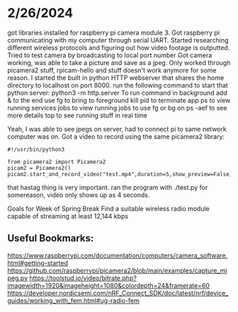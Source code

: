 # 2/26/2024
got libraries installed for raspberry pi camera module 3. Got raspberry pi communicating with my computer through serial UART. Started researching different wireless protocols and figuring out how video footage is outputted. Tried to test camera by broadcasting to local port number
Got camera working, was able to take a picture and save as a jpeg. Only worked through picamera2 stuff, rpicam-hello and stuff doesn't work anymore for some reason. I started the built in python HTTP webserver that shares the home directory to localhost on port 8000. run the following command to start that python server:  python3 -m http.server
To run command in background add & to the end
use fg to bring to foreground
kill pid to terminate app
ps to view running services
jobs to view running jobs to use fg or bg on
ps -aef to see more details
top to see running stuff in real time

Yeah, I was able to see jpegs on server, had to connect pi to same network computer was on. Got a video to record using the same picamera2 library:

```
#!/usr/bin/python3

from picamera2 import Picamera2
picam2 = Picamera2()
picam2.start_and_record_video("test.mp4",duration=5,show_preview=False)
```

that hastag thing is very important. ran the program with ./test.py
for somereason, video only shows up as 4 seconds. 

Goals for Week of Spring Break
Find a suitable wireless radio module capable of streaming at least 12,144 kbps

## Useful Bookmarks:
https://www.raspberrypi.com/documentation/computers/camera_software.html#getting-started
https://github.com/raspberrypi/picamera2/blob/main/examples/capture_mjpeg.py
https://toolstud.io/video/bitrate.php?imagewidth=1920&imageheight=1080&colordepth=24&framerate=60
https://developer.nordicsemi.com/nRF_Connect_SDK/doc/latest/nrf/device_guides/working_with_fem.html#ug-radio-fem